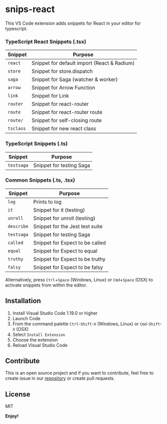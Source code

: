 # snips-react

This VS Code extension adds snippets for React in your editor for typescript.

### TypeScript React Snippets (.tsx)

| Snippet                      | Purpose                                     |
|------------------------------|---------------------------------------------|
| `react`                      | Snippet for default import (React & Radium) |
| `store`                      | Snippet for store.dispatch                  |
| `saga`                       | Snippet for Saga (watcher & worker)         |
| `arrow`                      | Snippet for Arrow Function                  |
| `link`                       | Snippet for Link                            |
| `router`                     | Snippet for react-router                    |
| `route`                      | Snippet for react-router route              |
| `route/`                     | Snippet for self-closing route              |
| `tsclass`                    | Snippet for new react class                 |

### TypeScript Snippets (.ts)

| Snippet                      | Purpose                                     |
|------------------------------|---------------------------------------------|
| `testsaga`                   | Snippet for testing Saga                    |

### Common Snippets (.ts, .tsx)

| Snippet                      | Purpose                                     |
|------------------------------|---------------------------------------------|
| `log`                        | Prints to log                               |
| `it`                         | Snippet for it (testing)                    |
| `unroll`                     | Snippet for unroll (testing)                |
| `describe`                   | Snippet for the Jest test suite             |
| `testsaga`                   | Snippet for testing Saga                    |
| `called`                     | Snippet for Expect to be called             |
| `equal `                     | Snippet for Expect to equal                 |
| `truthy`                     | Snippet for Expect to be truthy             |
| `falsy`                      | Snippet for Expect to be falsy              |

Alternatively, press `Ctrl`+`Space` (Windows, Linux) or `Cmd`+`Space` (OSX) to activate snippets from within the editor.

## Installation

1. Install Visual Studio Code 1.19.0 or higher
2. Launch Code
3. From the command palette `Ctrl`-`Shift`-`X` (Windows, Linux) or `Cmd`-`Shift`-`X` (OSX)
4. Select `Install Extension`
5. Choose the extension
6. Reload Visual Studio Code


## Contribute

This is an open source project and if you want to contribute, feel free to create issue in our [repository](https://github.com/causecode/snips-react) or create pull requests.

## License

MIT


**Enjoy!**